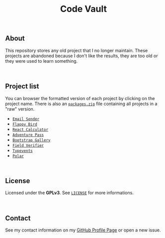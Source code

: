 <br />

<h1 align="center">Code Vault</h1>

<br />

## About

This repository stores any old project that I no longer maintain. These projects are
abandoned because I don't like the results, they are too old or they were used to learn
something.

<br />

## Project list

You can browser the formatted version of each project by clicking on the project name.
There is also an [`packages.zip`](packages.zip) file containing all projects in a "raw"
version.

- [`Email Sender`](/email-sender)
- [`Flappy Bird`](/flappy)
- [`React Calculator`](/react-calculator)
- [`Adventure Pass`](/adventure-pass)
- [`Bootstrap Gallery`](/bootstrap-gallery)
- [`Field Verifier`](/field-verifier)
- [`Typevents`](/typevents)
- [`Polar`](/polar)

<br />

## License

Licensed under the **GPLv3**. See [`LICENSE`](LICENSE) for more informations.

<br />

## Contact

See my contact information on my [GitHub Profile Page](https://github.com/ArthurFiorette)
or open a new issue.

<br />
